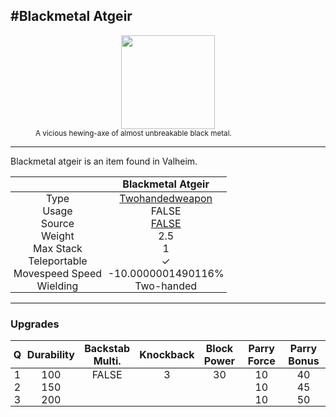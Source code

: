 <meta property="og:title" content="Blackmetal Atgeir - MoreValheim" /><meta property="og:type" content="website" /><meta property="og:image" content="/assets/blackmetal_atgeir.png" /><meta property="og:description" content="Blackmetal Atgeir is an item found in Valheim." /><meta name="theme-color" content="#546D78"><meta name="twitter:card" content="summary_large_image">
#Blackmetal Atgeir
-------------
<style>img {width:20px;}.tb {width:150px;display: block;margin-left: auto;margin-right: auto;}</style>

<style>.md-typeset table:not([class]) th:not([align]) {min-width:unset!important;}</style>
<style>td{padding:0em 0.3em!important;text-align:center!important;border-left:.05rem solid var(--md-default-fg-color--lightest)}</style>

<style>th{padding:0.1em 0.3em!important;text-align:center!important;font-weight:bold}</style>

<style>pre{text-align:right!important}</style>
<style>table tr td:first-child {border-left: 0;};</style>

<figure><img src="/assets/blackmetal_atgeir.png" class="tb" /><figcaption><small>A vicious hewing-axe of almost unbreakable black metal.</small></figcaption></figure>

-------------

Blackmetal atgeir is an item found in Valheim.

|        | Blackmetal Atgeir              |
| ----------- | ------------------------------------ |
| Type | [Twohandedweapon](../../types/twohandedweapon)
| Usage | FALSE<br>
| Source | [FALSE](../../items/false)
| Weight | 2.5 |
| Max Stack | 1 |
| Teleportable | ✓
| Movespeed Speed | -10.0000001490116%
| Wielding | Two-handed


-------------

### Upgrades
| Q | Durability | Backstab Multi. | Knockback | Block Power | Parry Force | Parry Bonus
| - | - | - | - | - | - | - 
1 | 100 | FALSE | 3 | 30 | 10 | 40 | 3 | 
 | 2 | 150 |  |  |  | 10 | 45 |  | 
 | 3 | 200 |  |  |  | 10 | 50 |  | 
